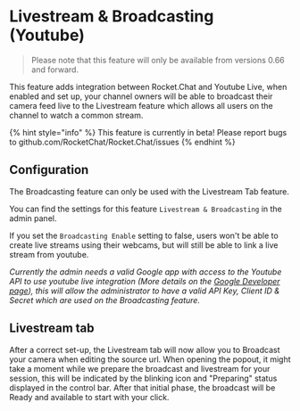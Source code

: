 # Livestream & Broadcasting (Youtube)

> Please note that this feature will only be available from versions 0.66 and forward.

This feature adds integration between Rocket.Chat and Youtube Live, when enabled and set up, your channel owners will be able to broadcast their camera feed live to the Livestream feature which allows all users on the channel to watch a common stream.

{% hint style="info" %}
This feature is currently in beta! Please report bugs to github.com/RocketChat/Rocket.Chat/issues
{% endhint %}

## Configuration

The Broadcasting feature can only be used with the Livestream Tab feature.

You can find the settings for this feature `Livestream & Broadcasting` in the admin panel.

If you set the `Broadcasting Enable` setting to false, users won't be able to create live streams using their webcams, but will still be able to link a live stream from youtube.

_Currently the admin needs a valid Google app with access to the Youtube API to use youtube live integration (More details on the_ [_Google Developer page_](https://developers.google.com/youtube/v3/)_), this will allow the administrator to have a valid API Key, Client ID & Secret which are used on the Broadcasting feature._

## Livestream tab

After a correct set-up, the Livestream tab will now allow you to Broadcast your camera when editing the source url. When opening the popout, it might take a moment while we prepare the broadcast and livestream for your session, this will be indicated by the blinking icon and "Preparing" status displayed in the control bar. After that initial phase, the broadcast will be Ready and available to start with your click.
